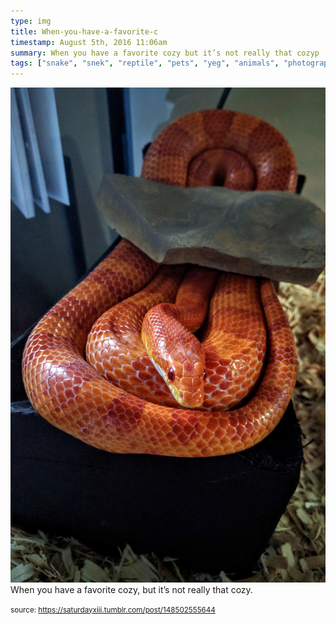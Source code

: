 ```yaml
---
type: img
title: When-you-have-a-favorite-c
timestamp: August 5th, 2016 11:06am
summary: When you have a favorite cozy but it’s not really that cozyp 
tags: ["snake", "snek", "reptile", "pets", "yeg", "animals", "photography"]
---
```

<img src="../media/148502555644.jpg"/>
                                                                                          <div class="caption">
When you have a favorite cozy, but it’s not really that cozy.
 
                                    
                
                
                
                
                                
<small>source: https://saturdayxiii.tumblr.com/post/148502555644</small>